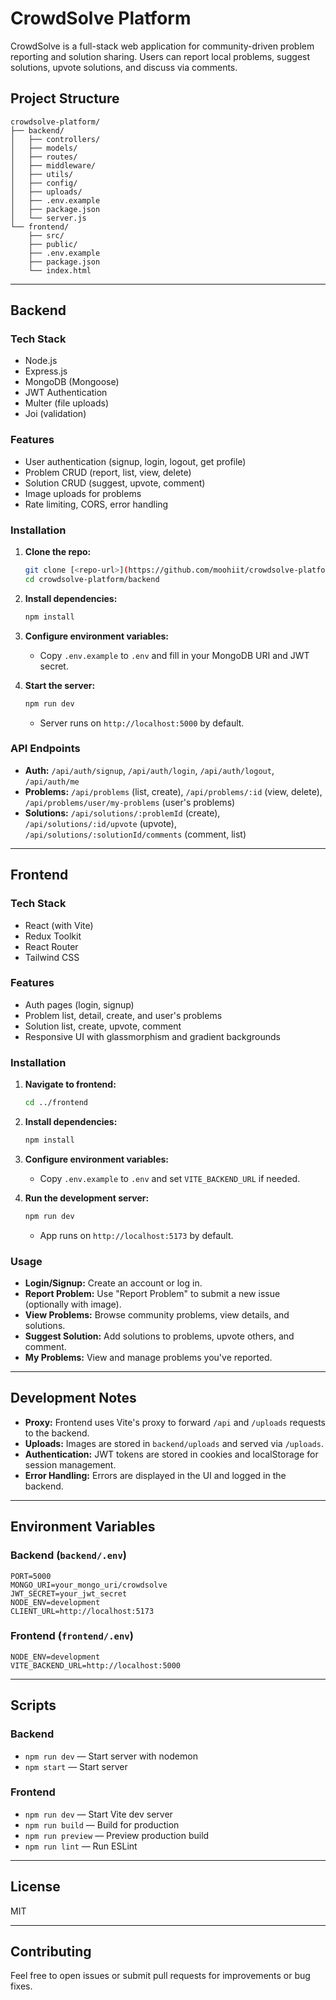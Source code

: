 # CrowdSolve Platform

CrowdSolve is a full-stack web application for community-driven problem reporting and solution sharing. Users can report local problems, suggest solutions, upvote solutions, and discuss via comments.

## Project Structure

```
crowdsolve-platform/
├── backend/
│   ├── controllers/
│   ├── models/
│   ├── routes/
│   ├── middleware/
│   ├── utils/
│   ├── config/
│   ├── uploads/
│   ├── .env.example
│   ├── package.json
│   └── server.js
└── frontend/
    ├── src/
    ├── public/
    ├── .env.example
    ├── package.json
    └── index.html
```

---

## Backend

### Tech Stack

- Node.js
- Express.js
- MongoDB (Mongoose)
- JWT Authentication
- Multer (file uploads)
- Joi (validation)

### Features

- User authentication (signup, login, logout, get profile)
- Problem CRUD (report, list, view, delete)
- Solution CRUD (suggest, upvote, comment)
- Image uploads for problems
- Rate limiting, CORS, error handling

### Installation

1. **Clone the repo:**
   ```sh
   git clone [<repo-url>](https://github.com/moohiit/crowdsolve-platform.git)
   cd crowdsolve-platform/backend
   ```

2. **Install dependencies:**
   ```sh
   npm install
   ```

3. **Configure environment variables:**
   - Copy `.env.example` to `.env` and fill in your MongoDB URI and JWT secret.

4. **Start the server:**
   ```sh
   npm run dev
   ```
   - Server runs on `http://localhost:5000` by default.

### API Endpoints

- **Auth:** `/api/auth/signup`, `/api/auth/login`, `/api/auth/logout`, `/api/auth/me`
- **Problems:** `/api/problems` (list, create), `/api/problems/:id` (view, delete), `/api/problems/user/my-problems` (user's problems)
- **Solutions:** `/api/solutions/:problemId` (create), `/api/solutions/:id/upvote` (upvote), `/api/solutions/:solutionId/comments` (comment, list)

---

## Frontend

### Tech Stack

- React (with Vite)
- Redux Toolkit
- React Router
- Tailwind CSS

### Features

- Auth pages (login, signup)
- Problem list, detail, create, and user's problems
- Solution list, create, upvote, comment
- Responsive UI with glassmorphism and gradient backgrounds

### Installation

1. **Navigate to frontend:**
   ```sh
   cd ../frontend
   ```

2. **Install dependencies:**
   ```sh
   npm install
   ```

3. **Configure environment variables:**
   - Copy `.env.example` to `.env` and set `VITE_BACKEND_URL` if needed.

4. **Run the development server:**
   ```sh
   npm run dev
   ```
   - App runs on `http://localhost:5173` by default.

### Usage

- **Login/Signup:** Create an account or log in.
- **Report Problem:** Use "Report Problem" to submit a new issue (optionally with image).
- **View Problems:** Browse community problems, view details, and solutions.
- **Suggest Solution:** Add solutions to problems, upvote others, and comment.
- **My Problems:** View and manage problems you've reported.

---

## Development Notes

- **Proxy:** Frontend uses Vite's proxy to forward `/api` and `/uploads` requests to the backend.
- **Uploads:** Images are stored in `backend/uploads` and served via `/uploads`.
- **Authentication:** JWT tokens are stored in cookies and localStorage for session management.
- **Error Handling:** Errors are displayed in the UI and logged in the backend.

---

## Environment Variables

### Backend (`backend/.env`)
```
PORT=5000
MONGO_URI=your_mongo_uri/crowdsolve
JWT_SECRET=your_jwt_secret
NODE_ENV=development
CLIENT_URL=http://localhost:5173
```

### Frontend (`frontend/.env`)
```
NODE_ENV=development
VITE_BACKEND_URL=http://localhost:5000
```

---

## Scripts

### Backend

- `npm run dev` — Start server with nodemon
- `npm start` — Start server

### Frontend

- `npm run dev` — Start Vite dev server
- `npm run build` — Build for production
- `npm run preview` — Preview production build
- `npm run lint` — Run ESLint

---

## License

MIT

---

## Contributing

Feel free to open issues or submit pull requests for improvements or bug fixes.
